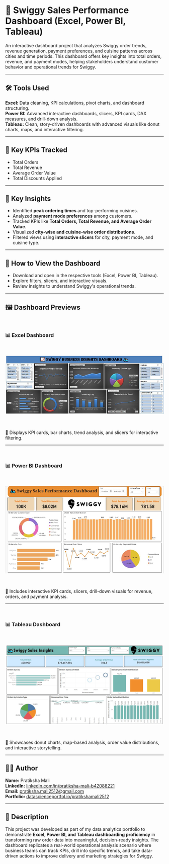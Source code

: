 # 🛵 Swiggy Sales Performance Dashboard (Excel, Power BI, Tableau)

An interactive dashboard project that analyzes Swiggy order trends, revenue generation, payment preferences, and cuisine patterns across cities and time periods. This dashboard offers key insights into total orders, revenue, and payment modes, helping stakeholders understand customer behavior and operational trends for Swiggy.

---

## 🛠️ Tools Used

**Excel:** Data cleaning, KPI calculations, pivot charts, and dashboard structuring.  
**Power BI:** Advanced interactive dashboards, slicers, KPI cards, DAX measures, and drill-down analysis.  
**Tableau:** Clean, story-driven dashboards with advanced visuals like donut charts, maps, and interactive filtering.

---

## 🔑 Key KPIs Tracked

- Total Orders
- Total Revenue
- Average Order Value
- Total Discounts Applied

---

## 🔑 Key Insights

- Identified **peak ordering times** and top-performing cuisines.
- Analyzed **payment mode preferences** among customers.
- Tracked KPIs like **Total Orders, Total Revenue, and Average Order Value**.
- Visualized **city-wise and cuisine-wise order distributions**.
- Filtered views using **interactive slicers** for city, payment mode, and cuisine type.

---

## 🚀 How to View the Dashboard

- Download and open in the respective tools (Excel, Power BI, Tableau).
- Explore filters, slicers, and interactive visuals.
- Review insights to understand Swiggy's operational trends.

---

## 🖼️ Dashboard Previews

&nbsp;

### 📊 Excel Dashboard

&nbsp;

![Excel Dashboard](./Swiggy_Dashboard_Preview/excel_dashboard.JPG)

&nbsp;

📌 Displays KPI cards, bar charts, trend analysis, and slicers for interactive filtering.

---

&nbsp;

### 📊 Power BI Dashboard

&nbsp;

![Power BI Dashboard](./Swiggy_Dashboard_Preview/powerbi_dashboard.JPG)

&nbsp;

📌 Includes interactive KPI cards, slicers, drill-down visuals for revenue, orders, and payment analysis.

---

&nbsp;

### 📊 Tableau Dashboard

&nbsp;

![Tableau Dashboard](./Swiggy_Dashboard_Preview/tableau_dashboard.JPG)

&nbsp;

📌 Showcases donut charts, map-based analysis, order value distributions, and interactive storytelling.

---

## 👩‍💻 Author

**Name:** Pratiksha Mali  
**LinkedIn:** [linkedin.com/in/pratiksha-mali-b42088221](https://www.linkedin.com/in/pratiksha-mali-b42088221)  
**Email:** [pratiksha.mali2512@gmail.com](mailto:pratiksha.mali2512@gmail.com)  
**Portfolio:** [datascienceportfol.io/pratikshamali2512](https://www.datascienceportfol.io/pratikshamali2512)

---

## 📝 Description

This project was developed as part of my data analytics portfolio to demonstrate **Excel, Power BI, and Tableau dashboarding proficiency** in transforming raw order data into meaningful, decision-ready insights. The dashboard replicates a real-world operational analysis scenario where business teams can track KPIs, drill into specific trends, and take data-driven actions to improve delivery and marketing strategies for Swiggy.
